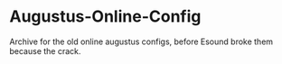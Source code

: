 # Augustus-Online-Config
Archive for the old online augustus configs, before Esound broke them because the crack.

